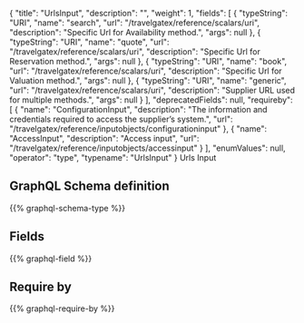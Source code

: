 {
  "title": "UrlsInput",
  "description": "",
  "weight": 1,
  "fields": [
    {
      "typeString": "URI",
      "name": "search",
      "url": "/travelgatex/reference/scalars/uri",
      "description": "Specific Url for Availability method.",
      "args": null
    },
    {
      "typeString": "URI",
      "name": "quote",
      "url": "/travelgatex/reference/scalars/uri",
      "description": "Specific Url for Reservation method.",
      "args": null
    },
    {
      "typeString": "URI",
      "name": "book",
      "url": "/travelgatex/reference/scalars/uri",
      "description": "Specific Url for Valuation method.",
      "args": null
    },
    {
      "typeString": "URI",
      "name": "generic",
      "url": "/travelgatex/reference/scalars/uri",
      "description": "Supplier URL used for multiple methods.",
      "args": null
    }
  ],
  "deprecatedFields": null,
  "requireby": [
    {
      "name": "ConfigurationInput",
      "description": "The information and credentials required to access the supplier’s system.",
      "url": "/travelgatex/reference/inputobjects/configurationinput"
    },
    {
      "name": "AccessInput",
      "description": "Access input",
      "url": "/travelgatex/reference/inputobjects/accessinput"
    }
  ],
  "enumValues": null,
  "operator": "type",
  "typename": "UrlsInput"
}
Urls Input
## GraphQL Schema definition

{{% graphql-schema-type %}}

## Fields

{{% graphql-field %}}

## Require by

{{% graphql-require-by %}}
